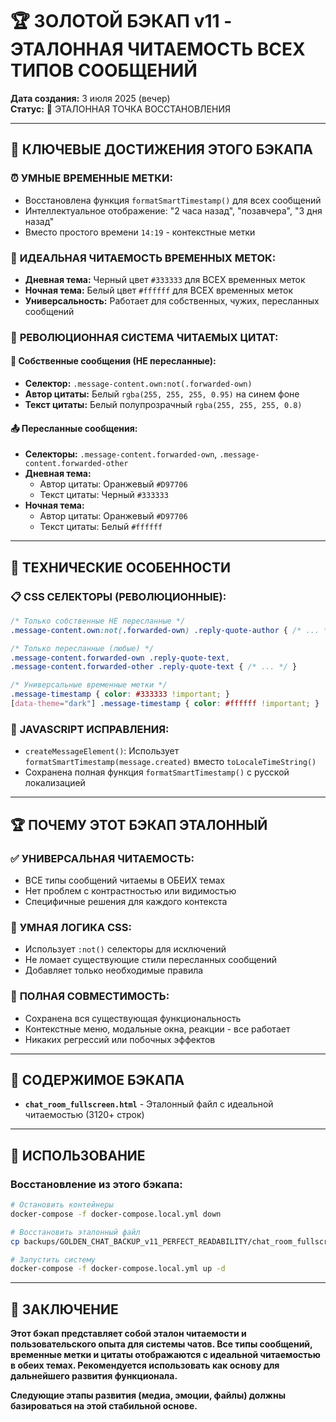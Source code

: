 # 🏆 ЗОЛОТОЙ БЭКАП v11 - ЭТАЛОННАЯ ЧИТАЕМОСТЬ ВСЕХ ТИПОВ СООБЩЕНИЙ

**Дата создания:** 3 июля 2025 (вечер)  
**Статус:** 🥇 ЭТАЛОННАЯ ТОЧКА ВОССТАНОВЛЕНИЯ

---

## 🎯 **КЛЮЧЕВЫЕ ДОСТИЖЕНИЯ ЭТОГО БЭКАПА**

### ⏰ **УМНЫЕ ВРЕМЕННЫЕ МЕТКИ:**
- Восстановлена функция `formatSmartTimestamp()` для всех сообщений
- Интеллектуальное отображение: "2 часа назад", "позавчера", "3 дня назад"
- Вместо простого времени `14:19` - контекстные метки

### 📖 **ИДЕАЛЬНАЯ ЧИТАЕМОСТЬ ВРЕМЕННЫХ МЕТОК:**
- **Дневная тема:** Черный цвет `#333333` для ВСЕХ временных меток
- **Ночная тема:** Белый цвет `#ffffff` для ВСЕХ временных меток
- **Универсальность:** Работает для собственных, чужих, пересланных сообщений

### 💬 **РЕВОЛЮЦИОННАЯ СИСТЕМА ЧИТАЕМЫХ ЦИТАТ:**

#### 🎯 **Собственные сообщения (НЕ пересланные):**
- **Селектор:** `.message-content.own:not(.forwarded-own)`
- **Автор цитаты:** Белый `rgba(255, 255, 255, 0.95)` на синем фоне
- **Текст цитаты:** Белый полупрозрачный `rgba(255, 255, 255, 0.8)`

#### 📤 **Пересланные сообщения:**
- **Селекторы:** `.message-content.forwarded-own`, `.message-content.forwarded-other`
- **Дневная тема:**
  - Автор цитаты: Оранжевый `#D97706`
  - Текст цитаты: Черный `#333333`
- **Ночная тема:**
  - Автор цитаты: Оранжевый `#D97706`
  - Текст цитаты: Белый `#ffffff`

---

## 🔧 **ТЕХНИЧЕСКИЕ ОСОБЕННОСТИ**

### 📋 **CSS СЕЛЕКТОРЫ (РЕВОЛЮЦИОННЫЕ):**
```css
/* Только собственные НЕ пересланные */
.message-content.own:not(.forwarded-own) .reply-quote-author { /* ... */ }

/* Только пересланные (любые) */
.message-content.forwarded-own .reply-quote-text,
.message-content.forwarded-other .reply-quote-text { /* ... */ }

/* Универсальные временные метки */
.message-timestamp { color: #333333 !important; }
[data-theme="dark"] .message-timestamp { color: #ffffff !important; }
```

### 🎯 **JAVASCRIPT ИСПРАВЛЕНИЯ:**
- `createMessageElement()`: Использует `formatSmartTimestamp(message.created)` вместо `toLocaleTimeString()`
- Сохранена полная функция `formatSmartTimestamp()` с русской локализацией

---

## 🏆 **ПОЧЕМУ ЭТОТ БЭКАП ЭТАЛОННЫЙ**

### ✅ **УНИВЕРСАЛЬНАЯ ЧИТАЕМОСТЬ:**
- ВСЕ типы сообщений читаемы в ОБЕИХ темах
- Нет проблем с контрастностью или видимостью
- Специфичные решения для каждого контекста

### 🎨 **УМНАЯ ЛОГИКА CSS:**
- Использует `:not()` селекторы для исключений
- Не ломает существующие стили пересланных сообщений
- Добавляет только необходимые правила

### 🔄 **ПОЛНАЯ СОВМЕСТИМОСТЬ:**
- Сохранена вся существующая функциональность
- Контекстные меню, модальные окна, реакции - все работает
- Никаких регрессий или побочных эффектов

---

## 📁 **СОДЕРЖИМОЕ БЭКАПА**

- **`chat_room_fullscreen.html`** - Эталонный файл с идеальной читаемостью (3120+ строк)

---

## 🚀 **ИСПОЛЬЗОВАНИЕ**

### Восстановление из этого бэкапа:
```bash
# Остановить контейнеры
docker-compose -f docker-compose.local.yml down

# Восстановить эталонный файл
cp backups/GOLDEN_CHAT_BACKUP_v11_PERFECT_READABILITY/chat_room_fullscreen.html templates/chat/

# Запустить систему
docker-compose -f docker-compose.local.yml up -d
```

---

## 🎉 **ЗАКЛЮЧЕНИЕ**

**Этот бэкап представляет собой эталон читаемости и пользовательского опыта для системы чатов. Все типы сообщений, временные метки и цитаты отображаются с идеальной читаемостью в обеих темах. Рекомендуется использовать как основу для дальнейшего развития функционала.**

**Следующие этапы развития (медиа, эмоции, файлы) должны базироваться на этой стабильной основе.** 
